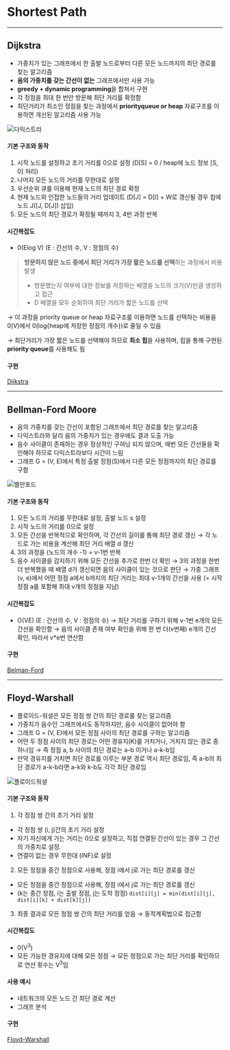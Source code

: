 # Shortest Path

---
## Dijkstra
- 가중치가 있는 그래프에서 한 출발 노드로부터 다른 모든 노드까지의 최단 경로를 찾는 알고리즘
- **음의 가중치를 갖는 간선이 없는** 그래프에서만 사용 가능
- **greedy + dynamic programming**을 합쳐서 구현
- 각 정점을 최대 한 번만 방문해 최단 거리를 확정함
- 최단거리가 최소인 정점을 찾는 과정에서 **priorityqueue or heap** 자료구조를 이용하면 개선된 알고리즘 사용 가능

![다익스트라](https://user-images.githubusercontent.com/22045163/106482569-eca38480-64f0-11eb-9c52-28a886a9f947.gif)

#### 기본 구조와 동작
1. 시작 노드를 설정하고 초기 거리를 0으로 설정 (D[S] = 0 / heap에 노드 정보 [S, 0] 처리)
2. 나머지 모든 노드의 거리를 무한대로 설정
3. 우선순위 큐를 이용해 현재 노드의 최단 경로 확정
4. 현재 노드와 인접한 노드들의 거리 업데이트 (D[J] = D[I] + W로 갱신될 경우 힙에 노드 J([J, D[J]) 삽입)
5. 모든 노드의 최단 경로가 확정될 때까지 3, 4번 과정 반복

#### 시간복잡도
- 0(Elog V) (E : 간선의 수, V : 정점의 수)
> **방문하지 않은 노드 중에서 최단 거리가 가장 짧은 노드를 선택**하는 과정에서 비용 발생
> - 방문했는지 여부에 대한 정보를 저장하는 배열을 노드의 크기(V)만큼 생성하고 접근
> - D 배열을 모두 순회하여 최단 거리가 짧은 노드를 선택

&rarr; 이 과정을 priority queue or heap 자료구조를 이용하면 노드를 선택하는 비용을 0(V)에서 0(log{heap에 저장한 정점의 개수})로 줄일 수 있음

&rarr; 최단거리가 가장 짧은 노드를 선택해야 하므로 **최소 힙**을 사용하며, 힙을 통해 구현된 **priority queue**를 사용해도 됨

#### 구현
[Dijkstra](./code/shortest_path/dijkstra.py)

---
## Bellman-Ford Moore
- 음의 가중치를 갖는 간선이 포함된 그래프에서 최단 경로를 찾는 알고리즘
- 다익스트라와 달리 음의 가중치가 있는 경우에도 결과 도출 가능
- 음수 사이클이 존재하는 경우 정상적인 구혀닝 되지 않으며, 매번 모든 간선들을 확인해야 하므로 다익스트라보다 시간이 느림
- 그래프 G = (V, E)에서 특정 출발 정점(S)에서 다른 모든 정점까지의 최단 경로를 구함

![벨만포드](https://user-images.githubusercontent.com/22045163/106553083-f6160680-655b-11eb-8da9-cda67af0493e.gif)

#### 기본 구조와 동작
1. 모든 노드의 거리를 무한대로 설정, 출발 노드 s 설정
2. 시작 노드의 거리를 0으로 설정
3. 모든 간선을 반복적으로 확인하며, 각 간선의 길이를 통해 최단 경로 갱신 &rarr; 각 노드로 가는 비용을 계산해 최단 거리 배열 d 갱신
4. 3의 과정을 (노드의 개수 -1) = v-1번 반복
5. 음수 사이클을 감지하기 위해 모든 간선을 추가로 한번 더 확인 &rarr; 3의 과정을 한번더 반복했을 때 배열 d가 갱신되면 음의 사이클이 있는 것으로 판단
&rarr; 가중 그래프 (v, e)에서 어떤 정점 a에서 b까지의 최단 거리는 최대 v-1개의 간선을 사용 (= 시작 정점 a를 포함해 최대 v개의 정점을 지남)

#### 시간복잡도
- O(VE) (E : 간선의 수, V : 정점의 수)
&rarr; 최단 거리를 구하기 위해 v-1번 e개의 모든 간선을 확인함
&rarr; 음의 사이클 존재 여부 확인을 위해 한 번 더(v번째) e개의 간선 확인, 따라서 v*e번 연산함

#### 구현
[Belman-Ford](./code/shortest_path/bellman_ford.py)

---
## Floyd-Warshall
- 플로이드-워셜은 모든 정점 쌍 간의 최단 경로를 찾는 알고리즘
- 가중치가 음수인 그래프에서도 동작하지만, 음수 사이클이 없어야 함
- 그래프 G = (V, E)에서 모든 정점 사이의 최단 경로를 구하는 알고리즘
- 어떤 두 정점 사이의 최단 경로는 어떤 경유지(K)를 거치거나, 거치지 않는 경로 중 하나임 &rarr; 즉 정점 a, b 사이의 최단 경로는 a-b 이거나 a-k-b임
- 만약 경유지를 거치면 최단 경로를 이루는 부분 경로 역시 최단 경로임, 즉 a-b의 최단 경로가 a-k-b라면 a-k와 k-b도 각각 최단 경로임

![플로이드워셜](https://user-images.githubusercontent.com/22045163/106489876-95091700-64f8-11eb-91fa-bd903685f284.gif)

#### 기본 구조와 동작
1. 각 정점 쌍 간의 초기 거리 설정
- 각 정점 쌍 (i, j)간의 초기 거리 설정
- 자기 자신에게 가는 거리는 0으로 설정하고, 직접 연결된 간선이 있는 경우 그 간선의 가중치로 설정.
- 연결이 없는 경우 무한대 (INF)로 설정
2. 모든 정점을 중간 정점으로 사용해, 정점 i에서 j로 가는 최단 경로를 갱신
- 모든 정점을 중간 정점으로 사용해, 정점 i에서 j로 가는 최단 경로를 갱신
- (k는 중간 정점, i는 출발 정점, j는 도착 정점) ```dist[i][j] = min(dist[i][j], dist[i][k] + dist[k][j])```
3. 최종 결과로 모든 정점 쌍 간의 최단 거리를 얻음
&rarr; 동적계획법으로 접근함

#### 시간복잡도
- 0(V<sup>3</sup>)
- 모든 가능한 경유지에 대해 모든 정점 &rarr; 모든 정점으로 가는 최단 거리를 확인하므로 연산 횟수는 V<sup>3</sup>임

#### 사용 예시
- 네트워크의 모든 노드 간 최단 경로 계산
- 그래프 분석

#### 구현 
[Floyd-Warshall](./code/shortest_path/floyd_warshall.py)
